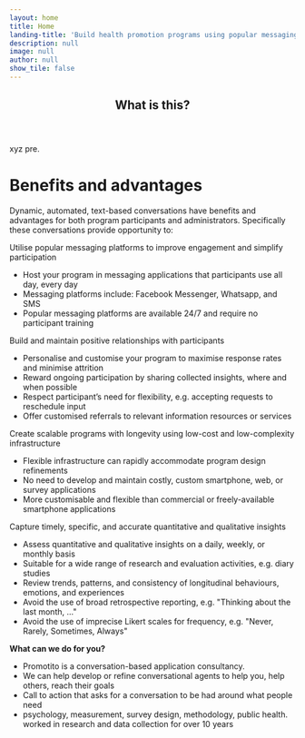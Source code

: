 ```yaml
---
layout: home
title: Home
landing-title: 'Build health promotion programs using popular messaging platforms'
description: null
image: null
author: null
show_tile: false
---
```


<div id="main">

<section id="one">
	<div class="inner">
		<header class="major">
			<h2>What is this?</h2>
		</header>
	</div>
</div>

xyz pre.

<h1>Benefits and advantages</h1>

Dynamic, automated, text-based conversations have benefits and advantages for both program participants and administrators. Specifically these conversations provide opportunity to:

Utilise popular messaging platforms to improve engagement and simplify participation
- Host your program in messaging applications that participants use all day, every day
- Messaging platforms include: Facebook Messenger, Whatsapp, and SMS
- Popular messaging platforms are available 24/7 and require no participant training

Build and maintain positive relationships with participants
- Personalise and customise your program to maximise response rates and minimise attrition
- Reward ongoing participation by sharing collected insights, where and when possible
- Respect participant’s need for flexibility, e.g. accepting requests to reschedule input
- Offer customised referrals to relevant information resources or services

Create scalable programs with longevity using low-cost and low-complexity infrastructure
- Flexible infrastructure can rapidly accommodate program design refinements
- No need to develop and maintain costly, custom smartphone, web, or survey applications
- More customisable and flexible than commercial or freely-available smartphone applications

Capture timely, specific, and accurate quantitative and qualitative insights
- Assess quantitative and qualitative insights on a daily, weekly, or monthly basis
- Suitable for a wide range of research and evaluation activities, e.g. diary studies
- Review trends, patterns, and consistency of longitudinal behaviours, emotions, and experiences
- Avoid the use of broad retrospective reporting, e.g. "Thinking about the last month, ..."
- Avoid the use of imprecise Likert scales for frequency, e.g. "Never, Rarely, Sometimes, Always"

__What can we do for you?__

- Promotito is a conversation-based application consultancy.
- We can help develop or refine conversational agents to help you, help others, reach their goals
- Call to action that asks for a conversation to be had around what people need
- psychology, measurement, survey design, methodology, public health. worked in research and data collection for over 10 years
 